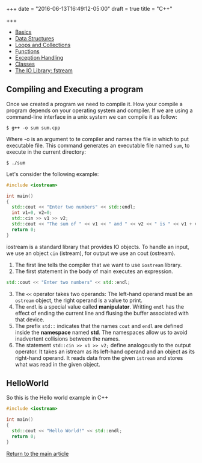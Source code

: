 +++
date = "2016-06-13T16:49:12-05:00"
draft = true
title = "C++"

+++

* [Basics](/techtalk/c++_types)
* [Data Structures](/techtalk/c++_struct)
* [Loops and Collections](/techtalk/c++_loops)
* [Functions](/techtalk/c++_functions)
* [Exception Handling](/techtalk/c++_exception)
* [Classes](/techtalk/c++_classes)
* [The IO Library: fstream](/techtalk/c++_library_io)

## Compiling and Executing a program

Once we created a program we need to compile it. How your compile a program depends on your operating system and compiler. If we are using a command-line interface in a unix system we can compile it as follow:

```
$ g++ -o sum sum.cpp
```

Where -o is an argument to te compiler and names the file in which to put executable file. This command generates an executable file named `sum`, to execute in the current directory:

```
$ ./sum
```

Let's consider the following example:

```c++
#include <iostream>

int main()
{
  std::cout << "Enter two numbers" << std::endl;
  int v1=0, v2=0;
  std::cin >> v1 >> v2;
  std::cout << "The sum of " << v1 << " and " << v2 << " is " << v1 + v2 << std::endl;
  return 0;
}
```

iostream is a standard library that provides IO objects. To handle an input, we use an object `cin` (istream), for output we use an cout (ostream).

1. The first line tells the compiler that we want to use `iostream` library.
2. The first statement in the body of main executes an expression.

```c++
std::cout << "Enter two numbers" << std::endl;
```

3. The `<<` operator takes two operands: The left-hand operand must be an `ostream` object, the right operand is a value to print.
4. The `endl` is a special value called **manipulator**. Writting `endl` has the effect of ending the current line and flusing the buffer associated with that device.
5. The prefix `std::` indicates that the names `cout` and `endl` are defined inside the **namespace** named **std**. The namespaces allow us to avoid inadvertent collisions between the names.
6. The statement `std::cin >> v1 >> v2;` define analogously to the output operator. It takes an istream as its left-hand operand and an object as its right-hand operand. It reads data from the given `istream` and stores what was read in the given object.

## HelloWorld

So this is the Hello world example in C++

```c++
#include <iostream>

int main()
{
  std::cout << "Hello World!" << std::endl;
  return 0;
}
```

[Return to the main article](/techtalk/techtalks)

